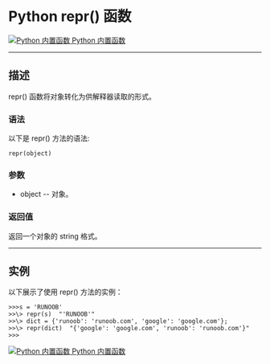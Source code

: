 Python repr() 函数
================

 [![Python 内置函数](../images/up.gif) Python 内置函数](python-built-in-functions.html)

* * *

描述
--

repr() 函数将对象转化为供解释器读取的形式。

### 语法

以下是 repr() 方法的语法:
```
repr(object)
```
### 参数

*   object -- 对象。

### 返回值

返回一个对象的 string 格式。

* * *

实例
--

以下展示了使用 repr() 方法的实例：
```
>>>s = 'RUNOOB' 
>>\> repr(s)  "'RUNOOB'"
>>\> dict = {'runoob': 'runoob.com', 'google': 'google.com'}; 
>>\> repr(dict)  "{'google': 'google.com', 'runoob': 'runoob.com'}" 
>>>
```
 [![Python 内置函数](../images/up.gif) Python 内置函数](python-built-in-functions.html)